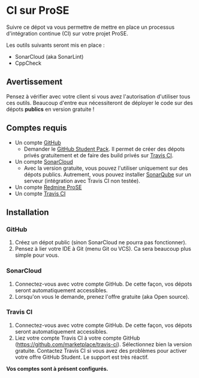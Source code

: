 # CI sur ProSE

Suivre ce dépot va vous permettre de mettre en place un processus d'intégration continue (CI) sur votre projet ProSE.

Les outils suivants seront mis en place :
* SonarCloud (aka SonarLint)
* CppCheck

## Avertissement

Pensez à vérifier avec votre client si vous avez l'autorisation d'utiliser tous ces outils. Beaucoup d'entre eux nécessiteront de déployer le code sur des dépots **publics** en version gratuite !

## Comptes requis

* Un compte [GitHub](https://github.com)
    * Demander le  [GitHub Student Pack](https://education.github.com/pack/offers). Il permet de créer des dépots privés gratuitement et de faire des build privés sur [Travis CI](https://travis-ci.com).
* Un compte [SonarCloud](https://sonarcloud.io/)
    * Avec la version gratuite, vous pouvez l'utiliser uniquement sur des dépots publics. Autrement, vous pouvez installer [SonarQube](https://www.sonarqube.org/) sur un serveur (intégration avec Travis CI non testée).
* Un compte [Redmine ProSE](http://prose.eseo.fr/redmine)
* Un compte [Travis CI](https://travis-ci.com)

## Installation

### GitHub

1. Créez un dépot public (sinon SonarCloud ne pourra pas fonctionner).
2. Pensez à lier votre IDE à Git (menu Git ou VCS). Ca sera beaucoup plus simple pour vous.

### SonarCloud

1. Connectez-vous avec votre compte GitHub. De cette façon, vos dépots seront automatiquement accessibles.
2. Lorsqu'on vous le demande, prenez l'offre gratuite (aka Open source).

### Travis CI

1. Connectez-vous avec votre compte GitHub. De cette façon, vos dépots seront automatiquement accessibles.
2. Liez votre compte Travis CI à votre compte GitHub (https://github.com/marketplace/travis-ci). Sélectionnez bien la version gratuite. Contactez Travis CI si vous avez des problèmes pour activer votre offre GitHub Student. Le support est très réactif.

**Vos comptes sont à présent configurés.**